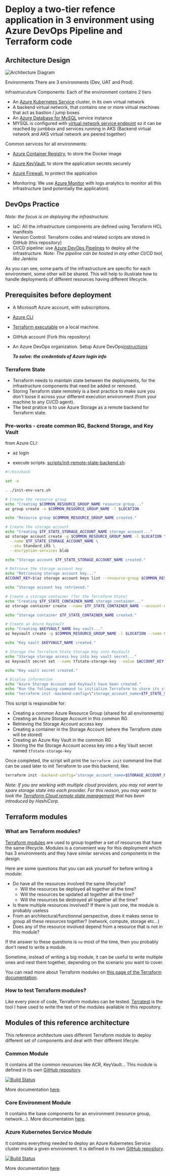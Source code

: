 # Deploy a two-tier refence application in 3 environment using Azure DevOps Pipeline and Terraform code
 

## Architecture Design

![Architecture Diagram](assets/architecture.jpg)

Environments
  There are 3 environments (Dev, UAT and Prod). 

Infrastrucuture Components:
  Each of the environment contains 2 tiers
  - An [Azure Kubernetes Service](https://docs.microsoft.com/en-us/azure/aks/intro-kubernetes) cluster, in its own virtual network
  - A backend virtual network, that contains one or more virtual machines that act as bastion / jump boxes
  - An [Azure Database for MySQL](https://docs.microsoft.com/en-us/azure/mysql/overview) service instance 
  - MYSQL is configured with [virtual network service endpoint](https://docs.microsoft.com/en-us/azure/mysql/concepts-data-access-and-security-vnet) so it can be reached by jumbbox and services running in AKS (Backend virtual network and AKS virtual network are peered together)

Common services for all environments:
- [Azure Container Registry](https://docs.microsoft.com/en-us/azure/container-registry/), to store the Docker image
- [Azure KeyVault](https://docs.microsoft.com/en-us/azure/key-vault/), to store the application secrets securely
- [Azure Firewall](https://docs.microsoft.com/en-us/azure/firewall/), to protect the application

- Monitoring:
We use [Azure Monitor](https://docs.microsoft.com/en-us/azure/azure-monitor/) with logs analytics to monitor all this infrastructure (and potentially the application).

## DevOps Practice

*Note: the focus is on deploying the infrastructure.*

- IaC: All the infrastructure components are defined using Terraform HCL manifests 
- Version Control: Terraform codes and related scripts are stored in GitHub (this repository) 
- CI/CD pipeline: use [Azure DevOps Pipelines](https://docs.microsoft.com/en-us/azure/devops/pipelines/get-started/overview?view=azure-devops) to deploy all the infrastructure.
  *Note: The pipeline can be hosted in any other CI/CD tool, like Jenkins*

As you can see, some parts of the infrastructure are specific for each environment, some other will be shared. This will help to illustrate how to handle deployments of different resources having different lifecycle.

## Prerequisites before deployment

- A Microsoft Azure account, with subscriptions.
- [Azure CLI](https://docs.microsoft.com/en-us/cli/azure/install-azure-cli?view=azure-cli-latest)
- [Terraform executable](https://learn.hashicorp.com/terraform/getting-started/install.html) on a local machine.
- GitHub account (Fork this repository)
- An Azure DevOps organization. Setup Azure DevOps[instructions](https://azure.microsoft.com/en-us/services/devops/?nav=min)

   ***To solve: the credentials of Azure login info***

### Terraform State

- Terraform needs to maintain state between the deployments, for the infrastructure components that need be added or removed.
- Storing Terraform state remotely is a best practice to make sure you don't loose it across your different execution environment (from your machine to any CI/CD agent). 
- The best pratice is to use Azure Storage as a remote backend for Terraform state.

### Pre-works - create common RG, Backend Storage, and Key Vault
from Azure CLI:
 - az login

  - execute scripts: [scripts/init-remote-state-backend.sh](scripts/init-remote-state-backend.sh):

```bash
#!/bin/bash

set -e

. ./init-env-vars.sh

# Create the resource group
echo "Creating $COMMON_RESOURCE_GROUP_NAME resource group..."
az group create -n $COMMON_RESOURCE_GROUP_NAME -l $LOCATION

echo "Resource group $COMMON_RESOURCE_GROUP_NAME created."

# Create the storage account
echo "Creating $TF_STATE_STORAGE_ACCOUNT_NAME storage account..."
az storage account create -g $COMMON_RESOURCE_GROUP_NAME -l $LOCATION \
  --name $TF_STATE_STORAGE_ACCOUNT_NAME \
  --sku Standard_LRS \
  --encryption-services blob

echo "Storage account $TF_STATE_STORAGE_ACCOUNT_NAME created."

# Retrieve the storage account key
echo "Retrieving storage account key..."
ACCOUNT_KEY=$(az storage account keys list --resource-group $COMMON_RESOURCE_GROUP_NAME --account-name $TF_STATE_STORAGE_ACCOUNT_NAME --query [0].value -o tsv)

echo "Storage account key retrieved."

# Create a storage container (for the Terraform State)
echo "Creating $TF_STATE_CONTAINER_NAME storage container..."
az storage container create --name $TF_STATE_CONTAINER_NAME --account-name $TF_STATE_STORAGE_ACCOUNT_NAME --account-key $ACCOUNT_KEY

echo "Storage container $TF_STATE_CONTAINER_NAME created."

# Create an Azure KeyVault
echo "Creating $KEYVAULT_NAME key vault..."
az keyvault create -g $COMMON_RESOURCE_GROUP_NAME -l $LOCATION --name $KEYVAULT_NAME

echo "Key vault $KEYVAULT_NAME created."

# Storage the Terraform State Storage Key into KeyVault
echo "Storage storage access key into key vault secret..."
az keyvault secret set --name tfstate-storage-key --value $ACCOUNT_KEY --vault-name $KEYVAULT_NAME

echo "Key vault secret created."

# Display information
echo "Azure Storage Account and KeyVault have been created."
echo "Run the following command to initialize Terraform to store its state into Azure Storage:"
echo "terraform init -backend-config=\"storage_account_name=$TF_STATE_STORAGE_ACCOUNT_NAME\" -backend-config=\"container_name=$TF_STATE_CONTAINER_NAME\" -backend-config=\"access_key=\$(az keyvault secret show --name tfstate-storage-key --vault-name $KEYVAULT_NAME --query value -o tsv)\" -backend-config=\"key=terraform-ref-architecture-tfstate\""
```

This script is responsible for:
- Creating a common Azure Resource Group (shared for all environments)
- Creating an Azure Storage Account in this common RG
- Retrieving the Storage Account access key
- Creating a container in the Storage Account (where the Terraform state will be stored)
- Creating an Azure Key Vault in the common RG
- Storing the the Storage Account access key into a Key Vault secret named `tfstate-storage-key`

Once completed, the script will print the `terraform init` command line that can be used later to init Terraform to use this backend, like:

```bash
terraform init -backend-config="storage_account_name=$STORAGE_ACCOUNT_NAME" -backend-config="container_name=$CONTAINER_NAME" -backend-config="access_key=$(az keyvault secret show --name tfstate-storage-key --vault-name $KEYVAULT_NAME --query value -o tsv)" -backend-config="key=terraform-ref-architecture-tfstate"
```

*Note: If you are working with multiple cloud providers, you may not want to spare storage state into each provider. For this reason, you may want to look the [Terraform Cloud remote state management](https://www.hashicorp.com/blog/introducing-terraform-cloud-remote-state-management) that has been introduced by HashiCorp.*


## Terraform modules

### What are Terraform modules?

[Terraform modules](https://www.terraform.io/docs/modules/index.html) are used to group together a set of resources that have the same lifecycle. Modules is a convenient way for this deployment which has 3 environments and they have similar services and components in the design.

Here are some questions that you can ask yourself for before writing a module:
- Do have all the resources involved the same lifecycle?
  - Will the resources be deployed all together all the time?
  - Will the resources be updated all together all the time?
  - Will the resources be destroyed all together all the time?
- Is there multiple resources involved? If there is just one, the module is probably useless
- From an architectural/functionnal perspective, does it makes sense to group all these resources together? (network, compute, storage etc...)
- Does any of the resource involved depend from a resource that is not in this module?

If the answer to these questions is `no` most of the time, then you probably don't need to write a module.

Sometime, instead of writing a big module, it can be useful to write multiple ones and nest them together, depending on the scenario you want to cover.

You can read more about Terraform modules on [this page of the Terraform documentation](https://www.terraform.io/docs/modules/index.html).

### How to test Terraform modules?

Like every piece of code, Terraform modules can be tested. [Terratest](https://github.com/gruntwork-io/terratest) is the tool I have used to write the test of the modules available in this repository.

## Modules of this reference architecture 

This reference architecture uses different Terraform module to deploy different set of components and deal with their different lifecyle:

### Common Module 

It contains all the common resources like ACR, KeyVault...
This module is defined in its own [GitHub repository](https://github.com/jcorioland/terraform-azure-ref-common-module).

[![Build Status](https://dev.azure.com/jcorioland-msft/terraform-azure-reference/_apis/build/status/jcorioland.terraform-azure-ref-common-module?branchName=master)](https://dev.azure.com/jcorioland-msft/terraform-azure-reference/_build/latest?definitionId=33&branchName=master)

More documentation [here](tf/common/README.md).

### Core Environment Module

It contains the base components for an environment (resource group, network...).
More documentation [here](tf/core/README.md).

### Azure Kubernetes Service Module

It contains everything needed to deploy an Azure Kubernetes Service cluster inside a given environment.
It is defined in its own [GitHub repository](https://github.com/jcorioland/terraform-azure-ref-aks-module).

[![Build Status](https://dev.azure.com/jcorioland-msft/terraform-azure-reference/_apis/build/status/jcorioland.terraform-azure-ref-aks-module?branchName=master)](https://dev.azure.com/jcorioland-msft/terraform-azure-reference/_build/latest?definitionId=32&branchName=master)

More documentation [here](tf/aks/README.md).
